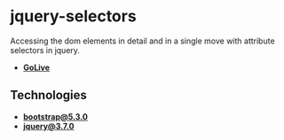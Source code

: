 # jquery-selectors

Accessing the dom elements in detail and in a single move with attribute selectors in jquery.

- [**GoLive**](https://burakkrt.github.io/jquery-selectors/)

## Technologies

- [**bootstrap@5.3.0**](https://getbootstrap.com/docs/5.3/getting-started/introduction/)
- [**jquery@3.7.0**](https://jquery.com)
